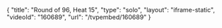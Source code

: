 {
    "title": "Round of 96, Heat 15",
    "type": "solo",
    "layout": "iframe-static",
    "videoId": "160689",
    "url": "\/tvpembed\/160689"
}